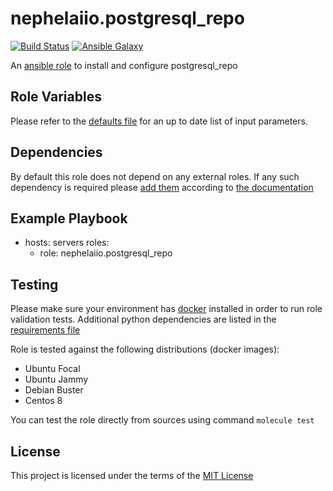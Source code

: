 # nephelaiio.postgresql_repo

[![Build Status](https://github.com/nephelaiio/ansible-role-postgresql_repo/actions/workflows/molecule.yml/badge.svg)](https://github.com/nephelaiio/ansible-role-postgresql_repo/actions/wofklows/molecule.yml)
[![Ansible Galaxy](http://img.shields.io/badge/ansible--galaxy-nephelaiio.postgresql_repo.vim-blue.svg)](https://galaxy.ansible.com/nephelaiio/postgresql_repo/)

<!--
[![Ansible Galaxy](https://img.shields.io/badge/dynamic/json?color=blueviolet&label=nephelaiio/postgresql_repo&query=%24.summary_fields.versions%5B0%5D.name&url=https%3A%2F%2Fgalaxy.ansible.com%2Fapi%2Fv1%2Froles%2F<galaxy_id>%2F%3Fformat%3Djson)](https://galaxy.ansible.com/nephelaiio/postgresql_repo/)
 -->

An [ansible role](https://galaxy.ansible.com/nephelaiio/postgresql_repo) to install and configure postgresql_repo

## Role Variables

Please refer to the [defaults file](/defaults/main.yml) for an up to date list of input parameters.

## Dependencies

By default this role does not depend on any external roles. If any such dependency is required please [add them](/meta/main.yml) according to [the documentation](http://docs.ansible.com/ansible/playbooks_roles.html#role-dependencies)

## Example Playbook

- hosts: servers
  roles:
     - role: nephelaiio.postgresql_repo

## Testing

Please make sure your environment has [docker](https://www.docker.com) installed in order to run role validation tests. Additional python dependencies are listed in the [requirements file](https://github.com/nephelaiio/ansible-role-requirements/blob/master/requirements.txt)

Role is tested against the following distributions (docker images):

  * Ubuntu Focal
  * Ubuntu Jammy
  * Debian Buster
  * Centos 8

You can test the role directly from sources using command ` molecule test `

## License

This project is licensed under the terms of the [MIT License](/LICENSE)
